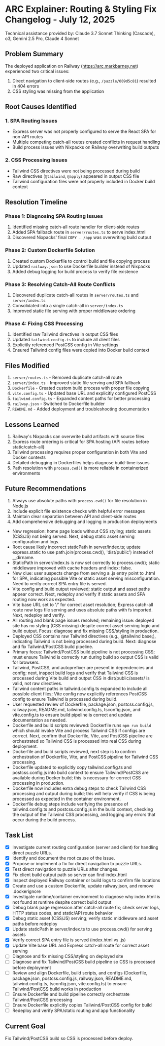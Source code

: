 # ARC Explainer: Routing & Styling Fix Changelog - July 12, 2025
Technical assistance provided by: Claude 3.7 Sonnet Thinking (Cascade), o3, Gemini 2.5 Pro, Claude 4 Sonnet

## Problem Summary
The deployed application on Railway (https://arc.markbarney.net) experienced two critical issues:
1. Direct navigation to client-side routes (e.g., `/puzzle/009d5c81`) resulted in 404 errors
2. CSS styling was missing from the application

## Root Causes Identified

### 1. SPA Routing Issues
- Express server was not properly configured to serve the React SPA for non-API routes
- Multiple competing catch-all routes created conflicts in request handling
- Build process issues with Nixpacks on Railway overwriting build outputs

### 2. CSS Processing Issues
- Tailwind CSS directives were not being processed during build
- Raw directives (`@tailwind`, `@apply`) appeared in output CSS file
- Tailwind configuration files were not properly included in Docker build context

## Resolution Timeline

### Phase 1: Diagnosing SPA Routing Issues
1. Identified missing catch-all route handler for client-side routes
2. Added SPA fallback route in `server/routes.ts` to serve index.html
3. Discovered Nixpacks' final `COPY . /app` was overwriting build output

### Phase 2: Custom Dockerfile Solution
1. Created custom Dockerfile to control build and file copying process
2. Updated `railway.json` to use Dockerfile builder instead of Nixpacks
3. Added debug logging for build process to verify file existence

### Phase 3: Resolving Catch-All Route Conflicts
1. Discovered duplicate catch-all routes in `server/routes.ts` and `server/index.ts`
2. Consolidated into a single catch-all in `server/index.ts`
3. Improved static file serving with proper middleware ordering

### Phase 4: Fixing CSS Processing
1. Identified raw Tailwind directives in output CSS files
2. Updated `tailwind.config.ts` to include all client files
3. Explicitly referenced PostCSS config in Vite settings
4. Ensured Tailwind config files were copied into Docker build context

## Files Modified

1. `server/routes.ts` - Removed duplicate catch-all route
2. `server/index.ts` - Improved static file serving and SPA fallback
3. `Dockerfile` - Created custom build process with proper file copying
4. `vite.config.ts` - Updated base URL and explicitly configured PostCSS
5. `tailwind.config.ts` - Expanded content paths for better processing
6. `railway.json` - Switched to Dockerfile builder
7. `README.md` - Added deployment and troubleshooting documentation

## Lessons Learned

1. Railway's Nixpacks can overwrite build artifacts with source files
2. Express route ordering is critical for SPA hosting (API routes before static/catch-all)
3. Tailwind processing requires proper configuration in both Vite and Docker contexts
4. Detailed debugging in Dockerfiles helps diagnose build-time issues
5. Path resolution with `process.cwd()` is more reliable in containerized environments

## Future Recommendations

1. Always use absolute paths with `process.cwd()` for file resolution in Node.js
2. Include explicit file existence checks with helpful error messages
3. Maintain clear separation between API and client-side routes
4. Add comprehensive debugging and logging in production deployments
- New regression: home page loads without CSS styling; static assets (CSS/JS) not being served. Next, debug static asset serving configuration and logs.
- Root cause likely incorrect staticPath in server/index.ts; update express.static to use path.join(process.cwd(), 'dist/public') instead of __dirname.
- StaticPath in server/index.ts is now set correctly to process.cwd(); static middleware improved with cache headers and index: false.
- New clue: user suspects change from serving a .js entry point to .html for SPA, indicating possible Vite or static asset serving misconfiguration. Need to verify correct SPA entry file is served.
- Vite config and build output reviewed; static output and asset paths appear correct. Next, redeploy and verify if static assets and SPA routing now work as expected.
- Vite base URL set to '/' for correct asset resolution; Express catch-all route now logs file serving and uses absolute paths with fs imported. Next, redeploy and verify.
- All routing and blank page issues resolved; remaining issue: deployed site has no styling (CSS missing) despite correct asset serving logic and build output. Focus: diagnose and fix missing CSS/styling in production.
- Deployed CSS contains raw Tailwind directives (e.g., @tailwind base;), indicating Tailwind is not being processed during build. Next: diagnose and fix Tailwind/PostCSS build pipeline.
- Primary focus: Tailwind/PostCSS build pipeline is not processing CSS; must ensure Tailwind is correctly run during build so output CSS is valid for browsers.
- Tailwind, PostCSS, and autoprefixer are present in dependencies and config; next, inspect build logs and verify that Tailwind CSS is processed during Vite build and output CSS in dist/public/assets/ is valid, not raw directives.
- Tailwind content paths in tailwind.config.ts expanded to include all possible client files; Vite config now explicitly references PostCSS config to ensure Tailwind is processed during build.
- User requested review of Dockerfile, package.json, postcss.config.js, railway.json, README.md, tailwind.config.ts, tsconfig.json, and vite.config.ts to ensure build pipeline is correct and update documentation as needed.
- Dockerfile and build scripts reviewed: Dockerfile runs `npm run build` which should invoke Vite and process Tailwind CSS if configs are correct. Next, confirm that Dockerfile, Vite, and PostCSS pipeline are orchestrated so Tailwind CSS is processed into real CSS during deployment.
- Dockerfile and build scripts reviewed, next step is to confirm orchestration of Dockerfile, Vite, and PostCSS pipeline for Tailwind CSS processing.
- Dockerfile updated to explicitly copy tailwind.config.ts and postcss.config.js into build context to ensure Tailwind/PostCSS are available during Docker build; this is necessary for correct CSS processing in production.
- Dockerfile now includes extra debug steps to check Tailwind CSS processing and output during build; this will help verify if CSS is being processed as expected in the container environment.
- Dockerfile debug steps include verifying the presence of tailwind.config.ts and postcss.config.js in the build context, checking the output of the Tailwind CSS processing, and logging any errors that occur during the build process.

## Task List
- [x] Investigate current routing configuration (server and client) for handling direct puzzle URLs.
- [x] Identify and document the root cause of the issue.
- [x] Propose or implement a fix for direct navigation to puzzle URLs.
- [x] Test direct navigation to puzzle URLs after changes.
- [x] Fix client build output path so server can find index.html
- [x] Inspect deployed Railway container or build logs to confirm file locations
- [x] Create and use a custom Dockerfile, update railway.json, and remove .dockerignore
- [x] Investigate runtime/container environment to diagnose why index.html is not found at runtime despite correct build output
- [x] Debug blank page regression after catch-all route fix; check server logs, HTTP status codes, and static/API route behavior
- [x] Debug static asset (CSS/JS) serving; verify static middleware and asset paths before redeploy
- [x] Update staticPath in server/index.ts to use process.cwd() for serving assets
- [x] Verify correct SPA entry file is served (index.html vs .js)
- [x] Update Vite base URL and Express catch-all route for correct asset serving
- [ ] Diagnose and fix missing CSS/styling on deployed site
- [ ] Diagnose and fix Tailwind/PostCSS build pipeline so CSS is processed before deployment
- [ ] Review and align Dockerfile, build scripts, and configs (Dockerfile, package.json, postcss.config.js, railway.json, README.md, tailwind.config.ts, tsconfig.json, vite.config.ts) to ensure Tailwind/PostCSS build works in production
- [ ] Ensure Dockerfile and build pipeline correctly orchestrate Tailwind/PostCSS processing
- [ ] Ensure Dockerfile explicitly copies Tailwind/PostCSS config for build
- [ ] Redeploy and verify SPA/static routing and app functionality

## Current Goal
Fix Tailwind/PostCSS build so CSS is processed before deploy.